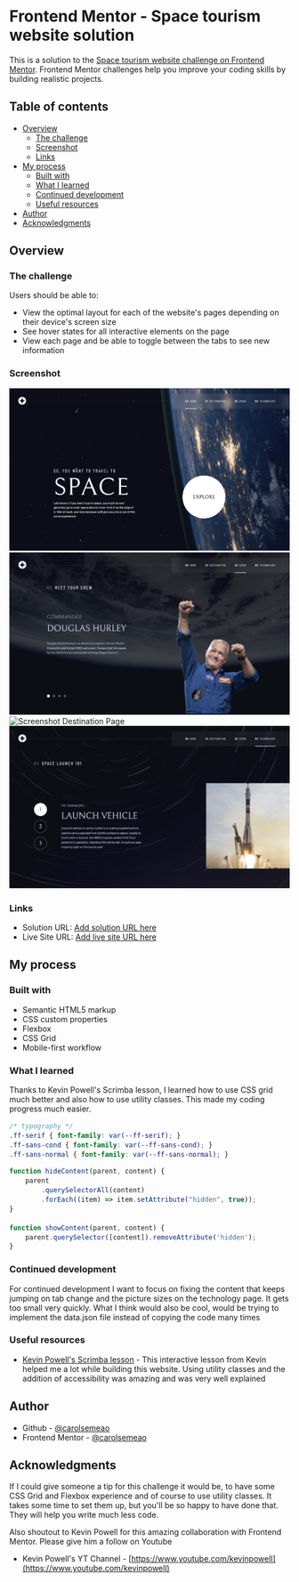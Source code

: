 # Frontend Mentor - Space tourism website solution

This is a solution to the [Space tourism website challenge on Frontend Mentor](https://www.frontendmentor.io/challenges/space-tourism-multipage-website-gRWj1URZ3). Frontend Mentor challenges help you improve your coding skills by building realistic projects. 

## Table of contents

- [Overview](#overview)
  - [The challenge](#the-challenge)
  - [Screenshot](#screenshot)
  - [Links](#links)
- [My process](#my-process)
  - [Built with](#built-with)
  - [What I learned](#what-i-learned)
  - [Continued development](#continued-development)
  - [Useful resources](#useful-resources)
- [Author](#author)
- [Acknowledgments](#acknowledgments)


## Overview

### The challenge

Users should be able to:

- View the optimal layout for each of the website's pages depending on their device's screen size
- See hover states for all interactive elements on the page
- View each page and be able to toggle between the tabs to see new information

### Screenshot

![Screenshot Homepage](assets/screenshots/screenshot-index.png)
![Screenshot Crew Page](assets/screenshots/screenshot-crew.png)
![Screenshot Destination Page](assets/screenshots/screenshot-destination.png)
![Screenshot Technology Page](assets/screenshots/screenshot-technology.png)



### Links

- Solution URL: [Add solution URL here](https://your-solution-url.com)
- Live Site URL: [Add live site URL here](https://your-live-site-url.com)

## My process

### Built with

- Semantic HTML5 markup
- CSS custom properties
- Flexbox
- CSS Grid
- Mobile-first workflow


### What I learned

Thanks to Kevin Powell's Scrimba lesson, I learned how to use CSS grid much better and also how to use utility classes. This made my coding progress much easier.

```css
/* typography */
.ff-serif { font-family: var(--ff-serif); }
.ff-sans-cond { font-family: var(--ff-sans-cond); }
.ff-sans-normal { font-family: var(--ff-sans-normal); }
```
```js
function hideContent(parent, content) {
    parent
        .querySelectorAll(content)
        .forEach((item) => item.setAttribute("hidden", true));
}

function showContent(parent, content) {
    parent.querySelector([content]).removeAttribute('hidden');
}
```

### Continued development

For continued development I want to focus on fixing the content that keeps jumping on tab change and the picture sizes on the technology page. It gets too small very quickly. What I think would also be cool, would be trying to implement the data.json file instead of copying the code many times

### Useful resources

- [Kevin Powell's Scrimba lesson](https://scrimba.com/learn/spacetravel) - This interactive lesson from Kevin helped me a lot while building this website. Using utility classes and the addition of accessibility was amazing and was very well explained

## Author
- Github - [@carolsemeao](https://github.com/carolsemeao)
- Frontend Mentor - [@carolsemeao](https://www.frontendmentor.io/profile/carolsemeao)


## Acknowledgments

If I could give someone a tip for this challenge it would be, to have some CSS Grid and Flexbox experience and of course to use utility classes. It takes some time to set them up, but you'll be so happy to have done that. They will help you write much less code.

Also shoutout to Kevin Powell for this amazing collaboration with Frontend Mentor. Please give him a follow on Youtube
- Kevin Powell's YT Channel - [https://www.youtube.com/kevinpowell](https://www.youtube.com/kevinpowell)